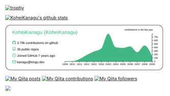 [![trophy](https://github-profile-trophy.vercel.app/?username=KoheiKanagu)](https://github.com/ryo-ma/github-profile-trophy)

[![KoheiKanagu's github stats](https://github-readme-stats.vercel.app/api?username=KoheiKanagu&show_icons=true&count_private=true&title_color=00A4AC&icon_color=00A4AC)](https://github.com/anuraghazra/github-readme-stats)

[![](https://raw.githubusercontent.com/KoheiKanagu/KoheiKanagu/master/profile-summary-card-output/vue/0-profile-details.svg)](https://github.com/vn7n24fzkq/github-profile-summary-cards)

[![My Qiita posts](https://qiita-badge.apiapi.app/s/koheikanagu/posts.svg)](http://qiita.com/koheikanagu)
[![My Qiita contributions](https://qiita-badge.apiapi.app/s/koheikanagu/contributions.svg)](http://qiita.com/koheikanagu)
[![My Qiita followers](https://qiita-badge.apiapi.app/s/koheikanagu/followers.svg)](http://qiita.com/koheikanagu)

![](https://komarev.com/ghpvc/?username=KoheiKanagu&color=00A4AC)
